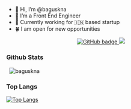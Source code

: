 - 👋 Hi, I’m @baguskna
- 👀 I’m a Front End Engineer
- 🍇 Currently working for 🇮🇳 based startup
- 🍀 I am open for new opportunities

<p align="center">
  <a href="https://github.com/baguskna?tab=followers">
    <img src="https://img.shields.io/github/followers/baguskna?label=Followers&logo=GitHub&style=for-the-badge" alt="GitHub badge" />
  </a>
  <a href="http://twitter.com/baguskna">
    <img src="https://img.shields.io/twitter/follow/baguskna?label=Twitter&logo=twitter&style=for-the-badge" />
  </a>
</p>

### Github Stats
<p>&nbsp;
    <img align="center" src="https://github-readme-stats.vercel.app/api?username=baguskna&show_icons=true" alt="baguskna" />
</p>

### Top Langs
[![Top Langs](https://github-readme-stats.vercel.app/api/top-langs/?username=baguskna&langs_count=10&layout=compact)](https://github.com/baguskna/baguskna)
<!---
baguskna/baguskna is a ✨ special ✨ repository because its `README.md` (this file) appears on your GitHub profile.
You can click the Preview link to take a look at your changes.
--->
